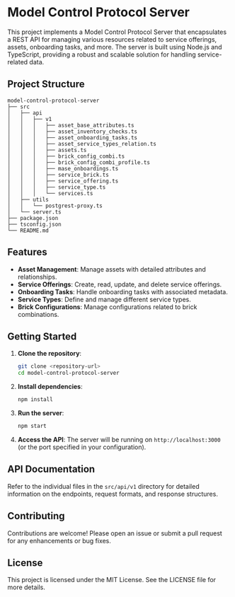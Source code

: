 # Model Control Protocol Server

This project implements a Model Control Protocol Server that encapsulates a REST API for managing various resources related to service offerings, assets, onboarding tasks, and more. The server is built using Node.js and TypeScript, providing a robust and scalable solution for handling service-related data.

## Project Structure

```
model-control-protocol-server
├── src
│   ├── api
│   │   ├── v1
│   │   │   ├── asset_base_attributes.ts
│   │   │   ├── asset_inventory_checks.ts
│   │   │   ├── asset_onboarding_tasks.ts
│   │   │   ├── asset_service_types_relation.ts
│   │   │   ├── assets.ts
│   │   │   ├── brick_config_combi.ts
│   │   │   ├── brick_config_combi_profile.ts
│   │   │   ├── mase_onboardings.ts
│   │   │   ├── service_brick.ts
│   │   │   ├── service_offering.ts
│   │   │   ├── service_type.ts
│   │   │   └── services.ts
│   ├── utils
│   │   └── postgrest-proxy.ts
│   └── server.ts
├── package.json
├── tsconfig.json
└── README.md
```

## Features

- **Asset Management**: Manage assets with detailed attributes and relationships.
- **Service Offerings**: Create, read, update, and delete service offerings.
- **Onboarding Tasks**: Handle onboarding tasks with associated metadata.
- **Service Types**: Define and manage different service types.
- **Brick Configurations**: Manage configurations related to brick combinations.

## Getting Started

1. **Clone the repository**:
   ```bash
   git clone <repository-url>
   cd model-control-protocol-server
   ```

2. **Install dependencies**:
   ```bash
   npm install
   ```

3. **Run the server**:
   ```bash
   npm start
   ```

4. **Access the API**: The server will be running on `http://localhost:3000` (or the port specified in your configuration).

## API Documentation

Refer to the individual files in the `src/api/v1` directory for detailed information on the endpoints, request formats, and response structures.

## Contributing

Contributions are welcome! Please open an issue or submit a pull request for any enhancements or bug fixes.

## License

This project is licensed under the MIT License. See the LICENSE file for more details.
